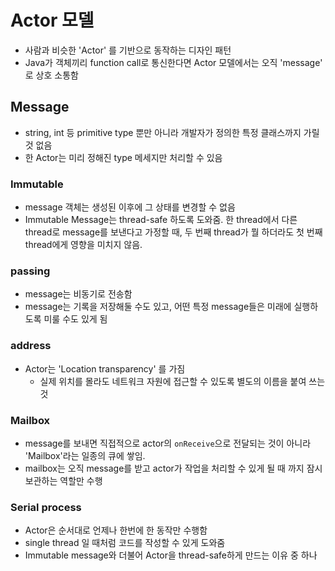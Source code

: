 # Actor 모델
- 사람과 비슷한 'Actor' 를 기반으로 동작하는 디자인 패턴
- Java가 객체끼리 function call로 통신한다면 Actor 모델에서는 오직 'message' 로 상호 소통함

## Message
- string, int 등 primitive type 뿐만 아니라 개발자가 정의한 특정 클래스까지 가릴 것 없음
- 한 Actor는 미리 정해진 type 메세지만 처리할 수 있음

### Immutable
- message 객체는 생성된 이후에 그 상태를 변경할 수 없음
- Immutable Message는 thread-safe 하도록 도와줌. 한 thread에서 다른 thread로 message를 보낸다고 가정할 때, 두 번째 thread가 뭘 하더라도 첫 번째 thread에게 영향을 미치지 않음.

### passing
- message는 비동기로 전송함
- message는 기록을 저장해둘 수도 있고, 어떤 특정 message들은 미래에 실행하도록 미룰 수도 있게 됨

### address
- Actor는 'Location transparency' 를 가짐
  - 실제 위치를 몰라도 네트워크 자원에 접근할 수 있도록 별도의 이름을 붙여 쓰는 것

### Mailbox
- message를 보내면 직접적으로 actor의 `onReceive`으로 전달되는 것이 아니라 'Mailbox'라는 일종의 큐에 쌓임.
- mailbox는 오직 message를 받고 actor가 작업을 처리할 수 있게 될 때 까지 잠시 보관하는 역할만 수행

### Serial process
- Actor은 순서대로 언제나 한번에 한 동작만 수행함
- single thread 일 때처럼 코드를 작성할 수 있게 도와줌
- Immutable message와 더불어 Actor을 thread-safe하게 만드는 이유 중 하나

### 